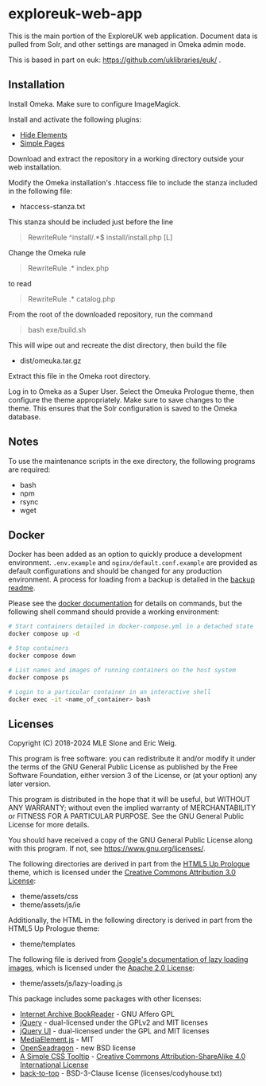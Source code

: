 exploreuk-web-app
=================

This is the main portion of the ExploreUK web application. Document
data is pulled from Solr, and other settings are managed in Omeka
admin mode.

This is based in part on euk: https://github.com/uklibraries/euk/ .

Installation
------------

Install Omeka.  Make sure to configure ImageMagick.

Install and activate the following plugins:

* [Hide Elements](https://github.com/zerocrates/HideElements)
* [Simple Pages](https://github.com/omeka/plugin-SimplePages)

Download and extract the repository in a working directory outside
your web installation.

Modify the Omeka installation's .htaccess file to include the
stanza included in the following file:

* htaccess-stanza.txt

This stanza should be included just before the line

> RewriteRule ^install/.\*$ install/install.php [L]

Change the Omeka rule

> RewriteRule .\* index.php

to read

> RewriteRule .\* catalog.php

From the root of the downloaded repository, run the command

> bash exe/build.sh

This will wipe out and recreate the dist directory, then build the file

* dist/omeuka.tar.gz

Extract this file in the Omeka root directory.

Log in to Omeka as a Super User.  Select the Omeuka Prologue theme,
then configure the theme appropriately.  Make sure to save changes to
the theme.  This ensures that the Solr configuration is saved to the
Omeka database.

Notes
-----

To use the maintenance scripts in the exe directory, the following
programs are required:

* bash
* npm
* rsync
* wget

Docker
------

Docker has been added as an option to quickly produce a development environment. `.env.example` and `nginx/default.conf.example` are provided as default configurations and should be changed for any production environment. A process for loading from a backup is detailed in the [backup readme](/backup/README.md).

Please see the [docker documentation](https://docs.docker.com/) for details on commands, but the following shell command should provide a working environment:
```bash
# Start containers detailed in docker-compose.yml in a detached state
docker compose up -d

# Stop containers
docker compose down

# List names and images of running containers on the host system
docker compose ps

# Login to a particular container in an interactive shell
docker exec -it <name_of_container> bash
```

Licenses
--------

Copyright (C) 2018-2024 MLE Slone and Eric Weig.

This program is free software: you can redistribute it and/or modify
it under the terms of the GNU General Public License as published by
the Free Software Foundation, either version 3 of the License, or
(at your option) any later version.

This program is distributed in the hope that it will be useful,
but WITHOUT ANY WARRANTY; without even the implied warranty of
MERCHANTABILITY or FITNESS FOR A PARTICULAR PURPOSE.  See the
GNU General Public License for more details.

You should have received a copy of the GNU General Public License
along with this program.  If not, see <https://www.gnu.org/licenses/>.

The following directories are derived in part from the [HTML5 Up Prologue](https://html5up.net/prologue)
theme, which is licensed under the
[Creative Commons Attribution 3.0 License](https://creativecommons.org/licenses/by/3.0/):

* theme/assets/css
* theme/assets/js/ie

Additionally, the HTML in the following directory is derived in part from the
HTML5 Up Prologue theme:

* theme/templates

The following file is derived from [Google's documentation of lazy loading images](https://developers.google.com/web/fundamentals/performance/lazy-loading-guidance/images-and-video/), which is licensed under the [Apache 2.0 License](https://www.apache.org/licenses/LICENSE-2.0):

* theme/assets/js/lazy-loading.js

This package includes some packages with other licenses:

* [Internet Archive BookReader](https://github.com/internetarchive/bookreader) - GNU Affero GPL
* [jQuery](http://jquery.com/) - dual-licensed under the GPLv2 and MIT licenses
* [jQuery UI](https://jqueryui.com/) - dual-licensed under the GPL and MIT licenses
* [MediaElement.js](https://www.mediaelementjs.com/) - MIT
* [OpenSeadragon](https://openseadragon.github.io/) - new BSD license
* [A Simple CSS Tooltip](https://chrisbracco.com/a-simple-css-tooltip/) - [Creative Commons Attribution-ShareAlike 4.0 International License](https://creativecommons.org/licenses/by-sa/4.0/)
* [back-to-top](https://github.com/CodyHouse/back-to-top) - BSD-3-Clause license (licenses/codyhouse.txt)
